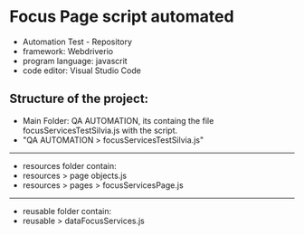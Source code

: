 # Focus Page script automated
- Automation Test - Repository
- framework: Webdriverio
- program language: javascrit
- code editor: Visual Studio Code

## Structure of the project: 
* Main Folder: QA AUTOMATION, its containg the file focusServicesTestSilvia.js with the script.
* "QA AUTOMATION > focusServicesTestSilvia.js"

***
* resources folder contain: 
* resources > page objects.js
* resources > pages > focusServicesPage.js

***
* reusable folder contain:
* reusable > dataFocusServices.js

